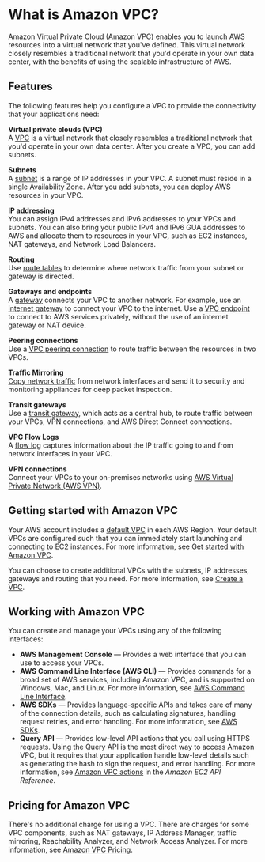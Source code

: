 # What is Amazon VPC?<a name="what-is-amazon-vpc"></a>

Amazon Virtual Private Cloud \(Amazon VPC\) enables you to launch AWS resources into a virtual network that you've defined\. This virtual network closely resembles a traditional network that you'd operate in your own data center, with the benefits of using the scalable infrastructure of AWS\.

## Features<a name="amazon-vpc-features"></a>

The following features help you configure a VPC to provide the connectivity that your applications need:

**Virtual private clouds \(VPC\)**  
A [VPC](configure-your-vpc.md) is a virtual network that closely resembles a traditional network that you'd operate in your own data center\. After you create a VPC, you can add subnets\.

**Subnets**  
A [subnet](configure-subnets.md) is a range of IP addresses in your VPC\. A subnet must reside in a single Availability Zone\. After you add subnets, you can deploy AWS resources in your VPC\.

**IP addressing**  
You can assign IPv4 addresses and IPv6 addresses to your VPCs and subnets\. You can also bring your public IPv4 and IPv6 GUA addresses to AWS and allocate them to resources in your VPC, such as EC2 instances, NAT gateways, and Network Load Balancers\.

**Routing**  
Use [route tables](VPC_Route_Tables.md) to determine where network traffic from your subnet or gateway is directed\.

**Gateways and endpoints**  
A [gateway](extend-intro.md) connects your VPC to another network\. For example, use an [internet gateway](VPC_Internet_Gateway.md) to connect your VPC to the internet\. Use a [VPC endpoint](https://docs.aws.amazon.com/vpc/latest/privatelink/privatelink-access-aws-services.html) to connect to AWS services privately, without the use of an internet gateway or NAT device\.

**Peering connections**  
Use a [VPC peering connection](https://docs.aws.amazon.com/vpc/latest/peering/) to route traffic between the resources in two VPCs\.

**Traffic Mirroring**  
[Copy network traffic](https://docs.aws.amazon.com/vpc/latest/mirroring/) from network interfaces and send it to security and monitoring appliances for deep packet inspection\.

**Transit gateways**  
Use a [transit gateway](extend-tgw.md), which acts as a central hub, to route traffic between your VPCs, VPN connections, and AWS Direct Connect connections\.

**VPC Flow Logs**  
A [flow log](flow-logs.md) captures information about the IP traffic going to and from network interfaces in your VPC\.

**VPN connections**  
Connect your VPCs to your on\-premises networks using [AWS Virtual Private Network \(AWS VPN\)](vpn-connections.md)\.

## Getting started with Amazon VPC<a name="getting-started"></a>

Your AWS account includes a [default VPC](default-vpc.md) in each AWS Region\. Your default VPCs are configured such that you can immediately start launching and connecting to EC2 instances\. For more information, see [Get started with Amazon VPC](vpc-getting-started.md)\.

You can choose to create additional VPCs with the subnets, IP addresses, gateways and routing that you need\. For more information, see [Create a VPC](working-with-vpcs.md#Create-VPC)\.

## Working with Amazon VPC<a name="VPCInterfaces"></a>

You can create and manage your VPCs using any of the following interfaces:
+ **AWS Management Console** — Provides a web interface that you can use to access your VPCs\.
+ **AWS Command Line Interface \(AWS CLI\)** — Provides commands for a broad set of AWS services, including Amazon VPC, and is supported on Windows, Mac, and Linux\. For more information, see [AWS Command Line Interface](https://aws.amazon.com/cli/)\.
+ **AWS SDKs** — Provides language\-specific APIs and takes care of many of the connection details, such as calculating signatures, handling request retries, and error handling\. For more information, see [AWS SDKs](http://aws.amazon.com/tools/#SDKs)\.
+ **Query API** — Provides low\-level API actions that you call using HTTPS requests\. Using the Query API is the most direct way to access Amazon VPC, but it requires that your application handle low\-level details such as generating the hash to sign the request, and error handling\. For more information, see [Amazon VPC actions](https://docs.aws.amazon.com/AWSEC2/latest/APIReference/OperationList-query-vpc.html) in the *Amazon EC2 API Reference*\.

## Pricing for Amazon VPC<a name="pricing"></a>

There's no additional charge for using a VPC\. There are charges for some VPC components, such as NAT gateways, IP Address Manager, traffic mirroring, Reachability Analyzer, and Network Access Analyzer\. For more information, see [Amazon VPC Pricing](http://aws.amazon.com/vpc/pricing/)\.